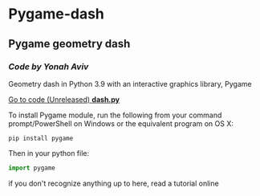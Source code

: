 # Pygame-dash
## Pygame geometry dash
### _Code by Yonah Aviv_
Geometry dash in Python 3.9 with an interactive graphics library, Pygame

[Go to code (Unreleased) __dash.py__](/dash.py)


To install Pygame module, run the following from your command prompt/PowerShell on Windows or the equivalent program on OS X:
```
pip install pygame
```

Then in your python file:
```python
import pygame
```
if you don't recognize anything up to here, read a tutorial online



